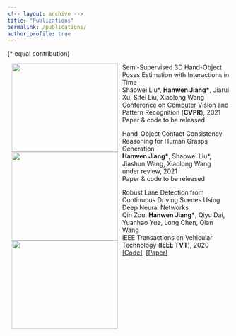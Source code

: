 ```yaml
---
<!-- layout: archive -->
title: "Publications"
permalink: /publications/
author_profile: true
---
```

(* equal contribution)

<dl><dt><img align="left" width="240" height="200" hspace="10" src="https://jiangolder.github.io/images/ho2021.gif" /></dt><dt> Semi-Supervised 3D Hand-Object Poses Estimation with Interactions in Time</dt><dd>Shaowei Liu*, <strong>Hanwen Jiang*</strong>, Jiarui Xu, Sifei Liu, Xiaolong Wang</dd><dd>Conference on Computer Vision and Pattern Recognition (<strong>CVPR</strong>), 2021 <span style="color:blue"></span></dd><dd> Paper & code to be released</dd></dl>

<dl><dt><img align="left" width="240" height="200" hspace="10" src="https://jiangolder.github.io/images/affordance2021.gif" /></dt><dt> Hand-Object Contact Consistency Reasoning for Human Grasps Generation</dt><dd><strong>Hanwen Jiang*</strong>, Shaowei Liu*, Jiashun Wang, Xiaolong Wang</dd><dd>under review, 2021 <span style="color:blue"></span></dd><dd> Paper & code to be released</dd></dl>

<dl><dt><img align="left" width="240" height="200" hspace="10" src="https://jiangolder.github.io/images/lanedetection.png" /></dt><dt> Robust Lane Detection from Continuous Driving Scenes Using Deep Neural Networks</dt><dd>Qin Zou, <strong>Hanwen Jiang*</strong>, Qiyu Dai, Yuanhao Yue, Long Chen, Qian Wang</dd><dd>IEEE Transactions on Vehicular Technology (<strong>IEEE TVT</strong>), 2020 <span style="color:blue"></span></dd><dd> <a href="https://github.com/qinnzou/Robust-Lane-Detection">[Code]</a>, <a href="https://arxiv.org/pdf/1903.02193.pdf">[Paper]</a></dd></dl>


